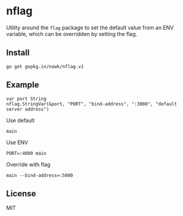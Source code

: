 # nflag

Utility around the `flag` package  to set the default value from an ENV variable, which can be overridden by setting the flag. 

## Install

    go get gopkg.in/nowk/nflag.v1

## Example

    var port String
    nflag.StringVar(&port, "PORT", "bind-address", ":3000", "default server address")

Use default

    main

Use ENV

    PORT=:4000 main

Override with flag

    main --bind-address=:5000

## License

MIT
